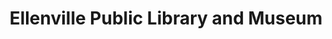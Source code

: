 ---
layout: repo
title: "Ellenville Public Library and Museum"
id: 19753
permalink: repos/19753/
---